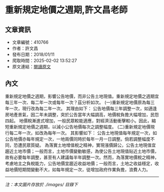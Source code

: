 # 重新規定地價之週期,許文昌老師

## 文章資訊
- 文章編號：410766
- 作者：許文昌
- 發布日期：2018/01/11
- 爬取時間：2025-02-02 13:52:27
- 原文連結：[閱讀原文](https://real-estate.get.com.tw/Columns/detail.aspx?no=410766)

## 內文
重新規定地價之週期，影響公告地價，而非公告土地現值。重新規定地價之週期宜每三年一次、每二年一次或每年一次？茲分析如次。
(一)重新規定地價原為每三年一次，現行改為每二年一次。
其理由如下：
公告地價每三年調整一次，如適逢房地產景氣，因二年未調整，突於公告當年大幅調高，地價稅負擔大幅增加，民怨四起。
地價稅漸進式增加，一般民眾較能適應，對經濟活動衝擊較小。因此，縮短重新規定地價之週期，以減小公告地價每次之調整幅度。
(二)重新規定地價現行每二年一次，如改為每年一次。
其影響如下：
公告土地現值每年規定一次，如公告地價亦每年規定一次，一地兩價同時於每年一月一日調整。倘若調整幅度不同，恐遭民眾質疑。
為落實土地增值稅之精神，實現漲價歸公，公告土地現值宜趨近土地市價；一般而言，土地市價變動敏感，為使公告土地現值貼近土地市價，故有必要每年調整，甚至有人建議每半年調整一次。然而，為落實地價稅之精神，考慮地主之負稅能力，公告地價宜趨近收益地價；一般而言，土地之收益穩定，收益地價短期間變動不大，如每年規定一次，徒增加政府作業負擔，浪費人力。

---
*注：本文圖片存放於 ./images/ 目錄下*
